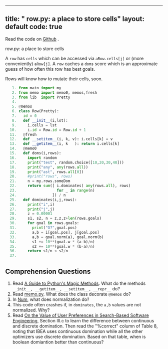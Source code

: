 

---
title: " row.py: a place to store cells"
layout: default
code: true
---

Read the code on [Github](https://github.com/se4ai/code/tree/master/row.py) <font color=orange><i class="fab fa-github-3x"></i></font>.

 row.py: a place to store cells

A `row` has `cells` which can be
accessed via `aRow.cells[j]` or
(more conveniently) `aRow[j]`.
A `row` caches a `doms` score
which is an approximate
guess of how often this row has
best goals.

Rows will know how to mutate their cells, soon.

````python
   1. from main import my
   2. from memo import memo0, memos,fresh
   3. from lib  import Pretty
   4. 
   5. @memos
   6. class Row(Pretty):
   7.   id = 0
   8.   def __init__(i,lst):
   9.     i.cells = lst
  10.     i.id = Row.id = Row.id + 1
  11.   @fresh
  12.   def __setitem__(i, k, v): i.cells[k] = v
  13.   def __getitem__(i, k   ): return i.cells[k]
  14.   @memo0
  15.   def doms(i,rows):
  16.     import random
  17.     print("test", random.choice([10,20,30,40]))
  18.     print("any", any(rows.all))
  19.     print("ast", rows.all[0])
  20.     #print("rows", rows)
  21.     n = my.rows.someDom
  22.     return sum([ i.dominates( any(rows.all), rows)
  23.                  for _ in range(n) 
  24.                ]) / n
  25.   def dominates(i,j,rows):   
  26.     print("i",i)
  27.     print("j",j)
  28.     z = 0.00001
  29.     s1, s2, n = z,z,z+len(rows.goals) 
  30.     for goal in rows.goals:
  31.       print("G?",goal.pos)
  32.       a,b = i[goal.pos], j[goal.pos]
  33.       a,b = goal.norm(a), goal.norm(b)
  34.       s1 += 10**(goal.w * (a-b)/n)
  35.       s2 += 10**(goal.w * (b-a)/n)
  36.     return s1/n < s2/n
  37. 
````

## Comprehension Questions

1. Read [A Guide to Python's Magic Methods](https://rszalski.github.io/magicmethods/).  What do the methods `__init__, __getitem__, __setitem__, __repr__` do?
2. Read [memo.py](memo.md). What does the class decorate `@memos` do?
3. In [Num](col.md#num), what does normalization do?
4. This code often crashes if, in `dominates`, the `a,b` values are not normalized.
   Why?
5. Read [On the Value of User Preferences in Search-Based Software
   Engineering](http://bit.ly/2LfLaFP), Section III.c to learn the
   difference between continuous and discrete domination. Then read
   the "%correct" column of Table 8, noting that IBEA uses continuous
   domination while all the other optimizers use discrete domination.
   Based on that table, when is boolean domiantion better than continuous?

````python
````
